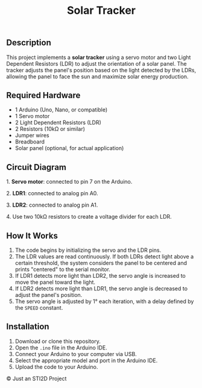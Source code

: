 <!DOCTYPE html>
<html lang="en">
<head>
  <meta charset="UTF-8">
  <meta name="viewport" content="width=device-width, initial-scale=1.0">
</head>
<body>
  <header>
    <h1>Solar Tracker</h1>
  </header>

  <section class="description">
    <h2>Description</h2>
    <p>This project implements a <strong>solar tracker</strong> using a servo motor and two Light Dependent Resistors (LDR) to adjust the orientation of a solar panel. The tracker adjusts the panel's position based on the light detected by the LDRs, allowing the panel to face the sun and maximize solar energy production.</p>
  </section>

  <section class="hardware">
    <h2>Required Hardware</h2>
    <ul>
      <li>1 Arduino (Uno, Nano, or compatible)</li>
      <li>1 Servo motor</li>
      <li>2 Light Dependent Resistors (LDR)</li>
      <li>2 Resistors (10kΩ or similar)</li>
      <li>Jumper wires</li>
      <li>Breadboard</li>
      <li>Solar panel (optional, for actual application)</li>
    </ul>
  </section>

  <section class="circuit">
    <h2>Circuit Diagram</h2>
    <p>1. <strong>Servo motor</strong>: connected to pin 7 on the Arduino.</p>
    <p>2. <strong>LDR1</strong>: connected to analog pin A0.</p>
    <p>3. <strong>LDR2</strong>: connected to analog pin A1.</p>
    <p>4. Use two 10kΩ resistors to create a voltage divider for each LDR.</p>
  </section>

  <section class="how-it-works">
    <h2>How It Works</h2>
    <ol>
      <li>The code begins by initializing the servo and the LDR pins.</li>
      <li>The LDR values are read continuously. If both LDRs detect light above a certain threshold, the system considers the panel to be centered and prints "centered" to the serial monitor.</li>
      <li>If LDR1 detects more light than LDR2, the servo angle is increased to move the panel toward the light.</li>
      <li>If LDR2 detects more light than LDR1, the servo angle is decreased to adjust the panel's position.</li>
      <li>The servo angle is adjusted by 1° each iteration, with a delay defined by the <code>SPEED</code> constant.</li>
    </ol>
  </section>

  <section class="installation">
    <h2>Installation</h2>
    <ol>
      <li>Download or clone this repository.</li>
      <li>Open the <code>.ino</code> file in the Arduino IDE.</li>
      <li>Connect your Arduino to your computer via USB.</li>
      <li>Select the appropriate model and port in the Arduino IDE.</li>
      <li>Upload the code to your Arduino.</li>
    </ol>
  </section>

  <footer>
    <p>&copy; Just an STI2D Project</p>
  </footer>
</body>
</html>
